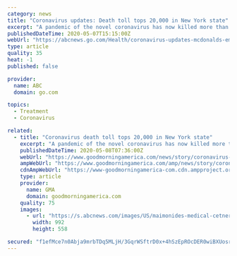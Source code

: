 ```yaml
---
category: news
title: "Coronavirus updates: Death toll tops 20,000 in New York state"
excerpt: "A pandemic of the novel coronavirus has now killed more than 263,000 people worldwide. Over 3.7 million people across the globe have been diagnosed with COVID-19, the disease caused by the new respiratory virus,"
publishedDateTime: 2020-05-07T15:15:00Z
webUrl: "https://abcnews.go.com/Health/coronavirus-updates-mcdonalds-employees-shot-covid-19-restrictions/story?id=70550502"
type: article
quality: 35
heat: -1
published: false

provider:
  name: ABC
  domain: go.com

topics:
  - Treatment
  - Coronavirus

related:
  - title: "Coronavirus death toll tops 20,000 in New York state"
    excerpt: "A pandemic of the novel coronavirus has now killed more than 268,000 people worldwide. Over 3.8 million people across the globe have been diagnosed with COVID-19, the disease caused by the new respiratory virus,"
    publishedDateTime: 2020-05-08T07:36:00Z
    webUrl: "https://www.goodmorningamerica.com/news/story/coronavirus-updates-mcdonalds-employees-shot-covid-19-restrictions-70550502"
    ampWebUrl: "https://www.goodmorningamerica.com/amp/news/story/coronavirus-updates-mcdonalds-employees-shot-covid-19-restrictions-70550502"
    cdnAmpWebUrl: "https://www-goodmorningamerica-com.cdn.ampproject.org/c/s/www.goodmorningamerica.com/amp/news/story/coronavirus-updates-mcdonalds-employees-shot-covid-19-restrictions-70550502"
    type: article
    provider:
      name: GMA
      domain: goodmorningamerica.com
    quality: 75
    images:
      - url: "https://s.abcnews.com/images/US/maimonides-medical-cetner-brooklyn-nyc-getty-20050_hpMain_20200507-073935_16x9_992.jpg"
        width: 992
        height: 558

secured: "f1efMce7n0Abja9mrbTDq5MLjH/3GqrWSftrD0x+4hSzEpROcDER0wiBXUosre+V5UxaCCmsq2MkgDPSDOgv2y3Xfbs7viB8Xhb38EBn0GvTdhyaj+bHWDCUTH5CIKA0E0lJnlPeT8eyTsqDJq1YCG1w5HglCnWpOC4/kGtiOvMeF885OchLnWVR4vWXkXvvT3/6wKenH9sIgmyYB7vDY/47/NNrmJHWPTkFI4H2xbjjDNsEfLldY+AJ+N/0ZDxS6ivc1n72eEYC+X0FrD6p/h89CpvshzIQ2kQ/92LbkEBW4qqvnMbnrlVwa7yy94kmd8sgbOBo6XQHvWcXraIQ+X3xJ+Kes3S/g83lc4x++lxdDJuYj4csuQsLmMvK2b4e6wTbwjTcOODO7NlKDlWsTUWsxZPxBhp5WAet3X3X+ltB/ksGs+StrjrClaIQFh6gMg9IVYLWz00g+U1SMv8qz98hlXPqOWl2zc37AYnPszY=;Y1iIa1IZ/rl3eupEj2S+TA=="
---
```


